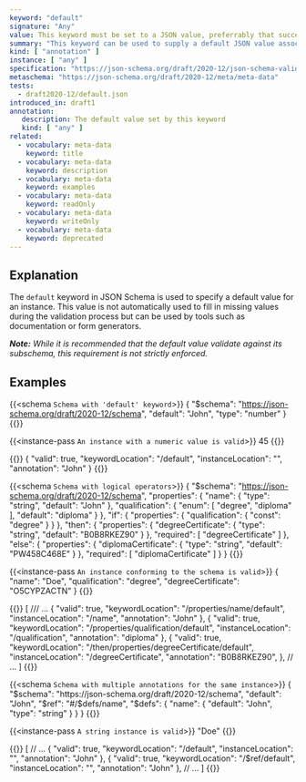 ```yaml
---
keyword: "default"
signature: "Any"
value: This keyword must be set to a JSON value, preferrably that successfully validates against the corresponding subschema
summary: "This keyword can be used to supply a default JSON value associated with a particular schema."
kind: [ "annotation" ]
instance: [ "any" ]
specification: "https://json-schema.org/draft/2020-12/json-schema-validation.html#section-9.2"
metaschema: "https://json-schema.org/draft/2020-12/meta/meta-data"
tests:
  - draft2020-12/default.json
introduced_in: draft1
annotation:
   description: The default value set by this keyword
   kind: [ "any" ]
related:
  - vocabulary: meta-data
    keyword: title
  - vocabulary: meta-data
    keyword: description
  - vocabulary: meta-data
    keyword: examples
  - vocabulary: meta-data
    keyword: readOnly
  - vocabulary: meta-data
    keyword: writeOnly
  - vocabulary: meta-data
    keyword: deprecated
---
```


## Explanation

The `default` keyword in JSON Schema is used to specify a default value for an instance. This value is not automatically used to fill in missing values during the validation process but can be used by tools such as documentation or form generators.

_**Note:** While it is recommended that the default value validate against its subschema, this requirement is not strictly enforced._

## Examples

{{<schema `Schema with 'default' keyword`>}}
{
  "$schema": "https://json-schema.org/draft/2020-12/schema",
  "default": "John",
  "type": "number"
}
{{</schema>}}

{{<instance-pass `An instance with a numeric value is valid`>}}
45
{{</instance-pass>}}

{{<instance-annotation>}}
{
  "valid": true,
  "keywordLocation": "/default",
  "instanceLocation": "",
  "annotation": "John"
}
{{</instance-annotation>}}

{{<schema `Schema with logical operators`>}}
{
  "$schema": "https://json-schema.org/draft/2020-12/schema",
  "properties": {
    "name": { "type": "string", "default": "John" },
    "qualification": {
      "enum": [ "degree", "diploma" ],
      "default": "diploma"
    }
  },
  "if": {
    "properties": {
      "qualification": { "const": "degree" }
    }
  },
  "then": {
    "properties": {
      "degreeCertificate": {
        "type": "string",
        "default": "B0B8RKEZ90"
      }
    },
    "required": [ "degreeCertificate" ]
  },
  "else": {
    "properties": {
      "diplomaCertificate": {
        "type": "string",
        "default": "PW458C468E"
      }
    },
    "required": [ "diplomaCertificate" ]
  }
}
{{</schema>}}

{{<instance-pass `An instance conforming to the schema is valid`>}}
{
  "name": "Doe",
  "qualification": "degree",
  "degreeCertificate": "O5CYPZACTN"
}
{{</instance-pass>}}

{{<instance-annotation>}}
[
  /// ...
  {
    "valid": true,
    "keywordLocation": "/properties/name/default",
    "instanceLocation": "/name",
    "annotation": "John"
  },
  {
    "valid": true,
    "keywordLocation": "/properties/qualification/default",
    "instanceLocation": "/qualification",
    "annotation": "diploma"
  },
  {
    "valid": true,
    "keywordLocation": "/then/properties/degreeCertificate/default",
    "instanceLocation": "/degreeCertificate",
    "annotation": "B0B8RKEZ90",
  },
  // ...
]
{{</instance-annotation>}}

{{<schema `Schema with multiple annotations for the same instance`>}}
{
  "$schema": "https://json-schema.org/draft/2020-12/schema",
  "default": "John",
  "$ref": "#/$defs/name",
  "$defs": {
    "name": {
      "default": "John",
      "type": "string"
    }
  }
}
{{</schema>}}

{{<instance-pass `A string instance is valid`>}}
"Doe"
{{</instance-pass>}}

{{<instance-annotation>}}
[
  // ...
  {
    "valid": true,
    "keywordLocation": "/default",
    "instanceLocation": "",
    "annotation": "John"
  },
  {
    "valid": true,
    "keywordLocation": "/$ref/default",
    "instanceLocation": "",
    "annotation": "John"
  },
  // ...
]
{{</instance-annotation>}}
